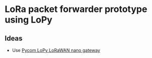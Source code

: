 # LoRa packet forwarder prototype using LoPy

## Ideas
- Use [Pycom LoPy LoRaWAN nano gateway](https://github.com/CampusIoT/lopy-nano-gateway)